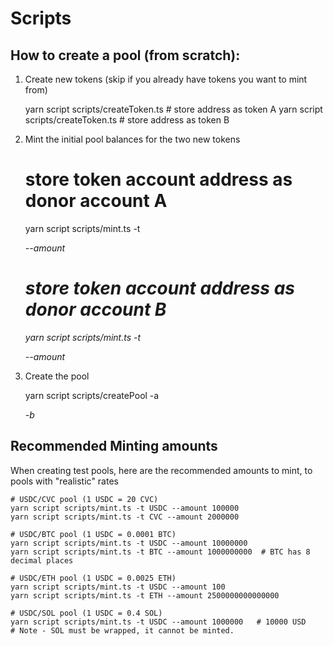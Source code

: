 # Scripts

## How to create a pool (from scratch):

1. Create new tokens (skip if you already have tokens you want to mint from)

    yarn script scripts/createToken.ts  # store address as token A
    yarn script scripts/createToken.ts  # store address as token B

2. Mint the initial pool balances for the two new tokens

    # store token account address as donor account A
    yarn script scripts/mint.ts -t <Address or symbol of token A> --amount <amount of token A>

    # store token account address as donor account B
    yarn script scripts/mint.ts -t <Address or symbol of token B> --amount <amount of token B>

3. Create the pool

    yarn script scripts/createPool -a <address of donor account A> -b <address of donor account B>

## Recommended Minting amounts

When creating test pools, here are the recommended amounts to mint, to pools with "realistic" rates

    # USDC/CVC pool (1 USDC = 20 CVC)
    yarn script scripts/mint.ts -t USDC --amount 100000
    yarn script scripts/mint.ts -t CVC --amount 2000000

    # USDC/BTC pool (1 USDC = 0.0001 BTC)
    yarn script scripts/mint.ts -t USDC --amount 10000000
    yarn script scripts/mint.ts -t BTC --amount 1000000000  # BTC has 8 decimal places

    # USDC/ETH pool (1 USDC = 0.0025 ETH)
    yarn script scripts/mint.ts -t USDC --amount 100
    yarn script scripts/mint.ts -t ETH --amount 2500000000000000

    # USDC/SOL pool (1 USDC = 0.4 SOL)
    yarn script scripts/mint.ts -t USDC --amount 1000000   # 10000 USD
    # Note - SOL must be wrapped, it cannot be minted.
